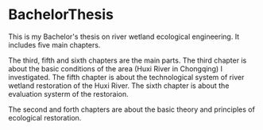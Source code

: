 # BachelorThesis
This is my Bachelor's thesis on river wetland ecological engineering. 
It includes five main chapters.

The third, fifth and sixth chapters are the main parts.
The third chapter is about the basic conditions of the area (Huxi River in Chongqing) I investigated.
The fifth chapter is about the technological system of river wetland restoration of the Huxi River.
The sixth chapter is about the evaluation systerm of the restoraion.

The second and forth chapters are about the basic theory and principles of ecological restoration.
